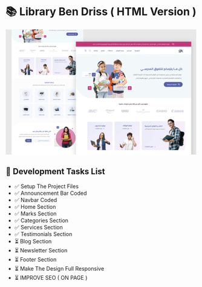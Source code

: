 # 📚 Library Ben Driss ( HTML Version )

![Design and Development](https://github.com/Jaouadi7/library-bendriss/blob/main/bendriss.png)

## 🎯 Development Tasks List

- ✅ Setup The Project Files
- ✅ Announcement Bar Coded
- ✅ Navbar Coded
- ✅ Home Section
- ✅ Marks Section
- ✅ Categories Section
- ✅ Services Section
- ✅ Testimonials Section
- ⏳ Blog Section
- ⏳ Newsletter Section
- ⏳ Footer Section
- ⏳ Make The Design Full Responsive
- ⏳ IMPROVE SEO ( ON PAGE )

